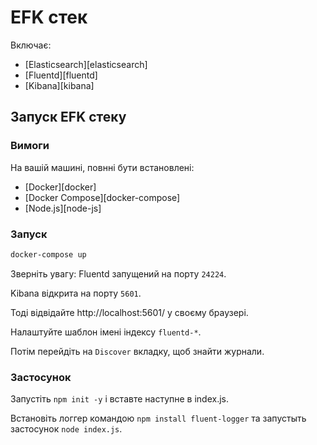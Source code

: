 # EFK стек

Включає:

- [Elasticsearch][elasticsearch]
- [Fluentd][fluentd]
- [Kibana][kibana]


## Запуск EFK стеку

### Вимоги

На вашій машині, повнні бути встановлені:

- [Docker][docker]
- [Docker Compose][docker-compose]
- [Node.js][node-js]

### Запуск

```bash
docker-compose up
```

Зверніть увагу: Fluentd запущений на порту `24224`.

Kibana відкрита на порту `5601`.

Тоді відвідайте http://localhost:5601/ у своєму браузері.

Налаштуйте шаблон імені індексу `fluentd-*`. 

Потім перейдіть на `Discover` вкладку, щоб знайти журнали.

### Застосунок

Запустіть `npm init -y` і вставте наступне в index.js.

Встановіть логгер командою  `npm install fluent-logger` та запустыть застосунок `node index.js`.